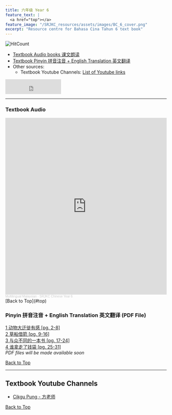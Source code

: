 ```yaml
---
title: 六年级 Year 6 
feature_text: |
  <a href="top"></a>
feature_image: "/SRJKC_resources/assets/images/BC_6_cover.png"
excerpt: "Resource centre for Bahasa Cina Tahun 6 text book"
---
```

![HitCount](https://hits.dwyl.com/multilingual-malaysian/SRJKC_resources.svg?style=flat)

- [Textbook Audio books 课文朗读](#audio)
- [Textbook Pinyin 拼音注音 + English Translation 英文翻译](#pinyin)
- Other sources:
  - Textbook Youtube Channels: [List of Youtube links](#videos)

<iframe src="https://www.facebook.com/plugins/like.php?href=https%3A%2F%2Fmultilingual-malaysian.github.io%2FSRJKC_resources%2Fyear6%2F&width=174&layout=button_count&action=like&size=large&share=true&height=46&appId" width="174" height="46" style="border:none;overflow:hidden" scrolling="no" frameborder="0" allowfullscreen="true" allow="autoplay; clipboard-write; encrypted-media; picture-in-picture; web-share"></iframe> 

---

### Textbook Audio <a name="audio"></a>
<iframe width="100%" height="550" scrolling="no" frameborder="yes" allow="autoplay" src="https://w.soundcloud.com/player/?url=https%3A//api.soundcloud.com/playlists/1494750034&color=%23b0aa78&auto_play=false&hide_related=false&show_comments=false&show_user=false&show_reposts=false&show_teaser=false"></iframe><div style="font-size: 10px; color: #cccccc;line-break: anywhere;word-break: normal;overflow: hidden;white-space: nowrap;text-overflow: ellipsis; font-family: Interstate,Lucida Grande,Lucida Sans Unicode,Lucida Sans,Garuda,Verdana,Tahoma,sans-serif;font-weight: 100;"><a href="https://soundcloud.com/multilingual-malaysian" title="Multilingual Malaysian" target="_blank" style="color: #cccccc; text-decoration: none;">Multilingual Malaysian</a> · <a href="https://soundcloud.com/multilingual-malaysian/sets/srjkc-chinese-year-6" title="SRJKC Chinese Year 6" target="_blank" style="color: #cccccc; text-decoration: none;">SRJKC Chinese Year 6</a></div>
[Back to Top](#top)

### Pinyin 拼音注音 + English Translation 英文翻译 (PDF File) <a name="pinyin"></a>
<a href="/SRJKC_resources/doc/year6/year6_text1.pdf" target="_blank">1 动物大迁徙有感 [pg. 2-8]</a>\
<a href="/SRJKC_resources/doc/year6/year6_text2.pdf" target="_blank">2 草船借箭 [pg. 9-16]</a>\
<a href="/SRJKC_resources/doc/year6/year6_text3.pdf" target="_blank">3 与众不同的一本书 [pg. 17-24]</a>\
<a href="/SRJKC_resources/doc/year6/year6_text4.pdf" target="_blank">4 谁拿走了钱袋 [pg. 25-31]</a>\
_PDF files will be made available soon_

[Back to Top](#top)

----
## Textbook Youtube Channels<a name="videos"></a>
- [Cikgu Pung - 方老师](https://youtube.com/playlist?list=PLeyRyduWLbPmoUUKP_kPt-EnDFNt-9Qvt)

[Back to Top](#top)
